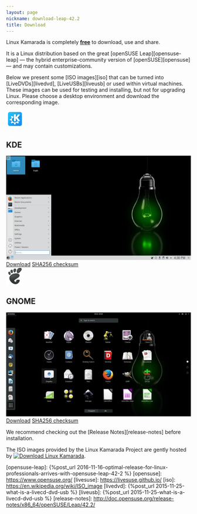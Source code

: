 ```yaml
---
layout: page
nickname: download-leap-42.2
title: Download
---
```


Linux Kamarada is completely [**free**][free-software] to download, use and share.

It is a Linux distribution based on the great [openSUSE Leap][opensuse-leap] — the hybrid enterprise-community version of [openSUSE][opensuse] — and may contain customizations. 

<!--If you are looking for Live images for openSUSE, visit the [LiveSUSE Project][livesuse].-->

Below we present some [ISO images][iso] that can be turned into [LiveDVDs][livedvd], [LiveUSBs][liveusb] or used within virtual machines. These images can be used for testing and installing, but not for upgrading Linux. Please choose a desktop environment and download the corresponding image.

<div class="row">
    <div class="col-sm-6">
        <div class="row">
            <div class="col-xs-2 col-sm-3">
                <img src="/assets/icons/breeze/apps/48/kdeapp.png">
            </div>
            <div class="col-xs-10 col-sm-9">
                <h2>KDE</h2>
            </div>
        </div>
        <div class="row">
            <div class="col-xs-12">
                <img src="/files/2017/07/screenshot-kde-42.2.jpg" class="center-block img-responsive">
                <a href="https://sourceforge.net/projects/kamarada/files/distribution/leap/42.2/Linux-Kamarada-42.2-KDE-Live.x86_64-20170717.iso/download" class="btn btn-primary center-block">Download</a>
                <a href="https://sourceforge.net/projects/kamarada/files/distribution/leap/42.2/Linux-Kamarada-42.2-KDE-Live.x86_64-20170717.iso.sha256/download" class="btn btn-default center-block">SHA256 checksum</a>
            </div>
        </div>
    </div>
    <div class="col-sm-6">
        <div class="row">
            <div class="col-xs-2 col-sm-3">
                <img src="/assets/icons/gnome/48x48/places/start-here.png">
            </div>
            <div class="col-xs-10 col-sm-9">
                <h2>GNOME</h2>
            </div>
        </div>
        <div class="row">
            <div class="col-xs-12">
                <img src="/files/2017/07/screenshot-gnome-42.2.jpg" class="center-block img-responsive">
                <a href="https://sourceforge.net/projects/kamarada/files/distribution/leap/42.2/Linux-Kamarada-42.2-GNOME-Live.x86_64-20170717.iso/download" class="btn btn-primary center-block">Download</a>
                <a href="https://sourceforge.net/projects/kamarada/files/distribution/leap/42.2/Linux-Kamarada-42.2-GNOME-Live.x86_64-20170717.iso.sha256/download" class="btn btn-default center-block">SHA256 checksum</a>
            </div>
        </div>
    </div>
</div>

We recommend checking out the [Release Notes][release-notes] before installation.

<p>The ISO images provided by the Linux Kamarada Project are gently hosted by <a href="https://sourceforge.net/p/kamarada/" rel="nofollow"><img alt="Download Linux Kamarada" src="https://sourceforge.net/sflogo.php?type=10&group_id=2301355"></a>.</p>

[free-software]:    https://www.gnu.org/philosophy/free-sw.en.html
[opensuse-leap]:    {%post_url 2016-11-16-optimal-release-for-linux-professionals-arrives-with-opensuse-leap-42-2 %}
[opensuse]:         https://www.opensuse.org/
[livesuse]:         https://livesuse.github.io/
[iso]:              https://en.wikipedia.org/wiki/ISO_image
[livedvd]:          {%post_url 2015-11-25-what-is-a-livecd-dvd-usb %}
[liveusb]:          {%post_url 2015-11-25-what-is-a-livecd-dvd-usb %}
[release-notes]:    http://doc.opensuse.org/release-notes/x86_64/openSUSE/Leap/42.2/
